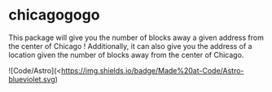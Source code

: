 # chicagogogo

This package will give you the number of blocks away a given address from the center of Chicago ! Additionally, it can also give you the address of a location given the number of blocks away from the center of Chicago.

![Code/Astro](<https://img.shields.io/badge/Made%20at-Code/Astro-blueviolet.svg)
